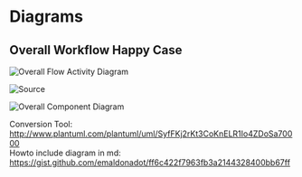 # Diagrams

## Overall Workflow Happy Case

![Overall Flow Activity Diagram](http://www.plantuml.com/plantuml/svg/TLDDSzem4BthL-ZMS4XfhdQdauIcdNOIma1cSbxRYwt1Ndca1U9_NsaDKqDL3XYzj-_3ckNUCpZUTwtwr33tFflF-nOe8fzBsysXP7CmFDnM1ce7tMs134g9IcKhTDxI4t5uRY9ag5v1ZRdArbWR7_37GUX0BA6BnA8rvUvr5tu9yMoBOiYLsUeREQ-jxMQQ6oHzit08Z4iy2gXq-6GNMAwmzHYK7yR7xCcSc4tnC4kLsIg7FG9VFaGIAwnQ6D3vNpIj4JD6Lt5-1yEv7CVmfNtTddJwcxxJG9NUs0ujeRohNCnV_IHHx8J-ANUJ79cElG2NJNv9V3UUdIdsZ0jmbRzY7uZidafySw69_rVQX-BdcGw9hqVYYwq3MqtnTCFn3kAt3qsI0driJ2jNnay7T8Cb55KrInRRbDRXfKy1vUuOt3CTXKlyu7ExP92GVipGN_NTbvbAXZnQQPnEUQZ1qFyItXhWT_0_zZInVaOuuBXqPyopxULmtiAfoKkeS5gXtzRGx8fER9Ew3pxnR_i7)

![Source](https://raw.githubusercontent.com/sopra-fs22-group-36/screw-your-neighbor-server/feature_diagrams/src/doc/screw_your_neighbor_overall_workflow.puml)

![Overall Component Diagram](http://www.plantuml.com/plantuml/png/TPDHJnin3CVVyocilkpfMccF226WWtKJqogezdBY8Mqy6f5BJhaKXYQ-EqaF2wUcbP2Il_zd_-oOyo7fc7QTKr-sAVN3oMpME-sBCjs4RfR_-k3HfyPO_H1rfrIlDu_w0M4oTpO7e87h67n2RoRmNq7-_GtEO8J9ayNdWSJoQs_2Ulro_t7_hZjarrywRRRildJw1UCel5QfTxRAUxbBANZsvLn7Cz27hmpwwb_2wBM3FzPWWFbM9xXO_g1i-GWDj6FmEcQyvn0VxwiKTnYVC6RRPLO-QVlRwZVS5F0AiQZKJoMo6P34nqGQpKQCOXvyYi4vZFMiFtHPbyMel8mGXGmTXocpiHkiGDureX01Xi1bKPzqAavlwuD1cFnSNb3LDf_BIvPdCphfjHwoOV4L5dPT7Z_j-TY3ZPvHfRM4M-p3O5E8XM6iL1F3wNHwneeTDYhYTGCopFiMOJfHG32gbkTTh5PBE87RgxkLAkTHvPkqpy3SXxPzc5Aq34gusShIl-nn8sq1rMzAK-_iT5FS2QTDS_RfEZDCxc5hpT24XP3PJ8I7PgKK5pcON6z10L0xYKsW7FW8KF8S68do7BtPTUuD)

Conversion Tool: http://www.plantuml.com/plantuml/uml/SyfFKj2rKt3CoKnELR1Io4ZDoSa70000 <br/>
Howto include diagram in md: https://gist.github.com/emaldonadot/ff6c422f7963fb3a2144328400bb67ff
